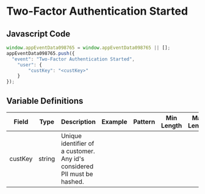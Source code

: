 # Two-Factor Authentication Started

### 

## Javascript Code
```js
window.appEventData098765 = window.appEventData098765 || [];
appEventData098765.push({
  "event": "Two-Factor Authentication Started",
    "user": {
        "custKey": "<custKey>"
    }
});
```

## Variable Definitions

|Field|Type|Description|Example|Pattern|Min Length|Max Length|Minimum|Maximum|Multiple Of|
| --- | --- | --- | --- | --- | --- | --- | --- | --- | --- |
|custKey|string|Unique identifier of a customer.  Any id's considered PII must be hashed. ||||||||



